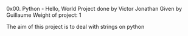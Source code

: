 0x00. Python - Hello, World
Project done by Victor Jonathan
Given by Guillaume
Weight of project: 1

The aim of this project is to deal with strings on python
